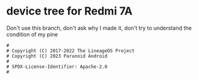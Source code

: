 # device tree for Redmi 7A

Don't use this branch, don't ask why I made it, don't try to understand the condition of my pine

```
#
# Copyright (C) 2017-2022 The LineageOS Project
# Copyright (C) 2023 Paranoid Android
#
# SPDX-License-Identifier: Apache-2.0
#
```
